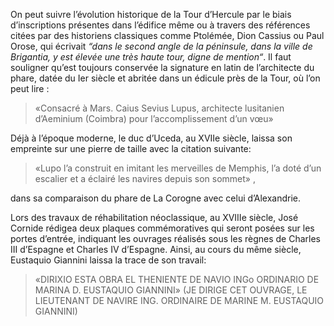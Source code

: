 On peut suivre l’évolution historique de la Tour d’Hercule par le biais d’inscriptions présentes dans l’édifice même ou à travers des références citées par des historiens classiques comme Ptolémée, Dion Cassius ou Paul Orose, qui écrivait *“dans le second angle de la péninsule, dans la ville de Brigantia, y est élevée une très haute tour, digne de mention“*. Il faut souligner qu’est toujours conservée la signature en latin de l’architecte du phare, datée du Ier siècle et abritée dans un édicule près de la Tour, où l’on peut lire :

> «Consacré à Mars. Caius Sevius Lupus, architecte lusitanien d’Aeminium (Coimbra) pour l’accomplissement d’un vœu»

Déjà à l’époque moderne, le duc d’Uceda, au XVIIe siècle, laissa son empreinte sur une pierre de taille avec la citation suivante:

> «Lupo l’a construit en imitant les merveilles de Memphis, l’a doté d’un escalier et a éclairé les navires depuis son sommet» ,

dans sa comparaison du phare de La Corogne avec celui d’Alexandrie.

Lors des travaux de réhabilitation néoclassique, au XVIIIe siècle, José Cornide rédigea deux plaques commémoratives qui seront posées sur les portes d’entrée, indiquant les ouvrages réalisés sous les règnes de Charles III d’Espagne et Charles IV d’Espagne. Ainsi, au cours du même siècle, Eustaquio Giannini laissa la trace de son travail:

> «DIRIXIO ESTA OBRA EL THENIENTE DE NAVIO INGo ORDINARIO DE MARINA D. EUSTAQUIO GIANNINI» (JE DIRIGE CET OUVRAGE, LE LIEUTENANT DE NAVIRE ING. ORDINAIRE DE MARINE M. EUSTAQUIO GIANNINI) 


